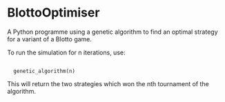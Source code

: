# BlottoOptimiser
A Python programme using a genetic algorithm to find an optimal strategy for a variant of a Blotto game.

To run the simulation for n iterations, use:

<code>
  genetic_algorithm(n)
</code>

This will return the two strategies which won the nth tournament of the algorithm.
